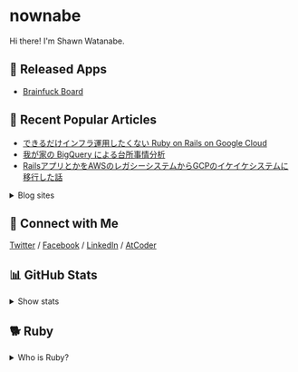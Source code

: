 # nownabe

Hi there! I'm Shawn Watanabe.

## 🚀 Released Apps

* [Brainfuck Board](https://brainfuck-board.nownabe.com/)

## 📰 Recent Popular Articles

* [できるだけインフラ運用したくない Ruby on Rails on Google Cloud](https://zenn.dev/nownabe/articles/rails-on-google-cloud)
* [我が家の BigQuery による台所事情分析](https://blog.nownabe.com/2020/12/13/home-finance-with-bigquery/)
* [RailsアプリとかをAWSのレガシーシステムからGCPのイケイケシステムに移行した話](https://blog.nownabe.com/2019/05/21/migration-to-gcp.html/)

<details>
    <summary>Blog sites</summary>

* (EN) [DEV.to](https://dev.to/nownabe) - tech articles
* (JA) [nownabeb.log](https://blog.nownabe.com/) - personal blog
* (JA) [Zenn](https://zenn.dev/nownabe) - tech articles
* (JA) [Qiita](https://qiita.com/nownabe) - tech articles
</details>

## 🤝 Connect with Me

[Twitter](https://twitter.com/nownabe)
/ [Facebook](https://facebook.com/nownabe)
/ [LinkedIn](https://www.linkedin.com/in/nownabe/)
/ [AtCoder](https://atcoder.jp/users/nownabe)

## 📊 GitHub Stats

<details>
    <summary>Show stats</summary>

[![nownabe's GitHub stats](https://github-readme-stats.vercel.app/api?username=nownabe&show_icons=true)](https://github.com/anuraghazra/github-readme-stats)
[![Top Langs](https://github-readme-stats-delta-livid.vercel.app/api/top-langs/?username=nownabe&layout=compact&card_width=445&langs_count=8&exclude_repo=machine-learning-study,md-slide-skel,kana_bingo,tutorials,examples,skel-static_website,slides,blog-dev.nownabe.com)](https://github.com/anuraghazra/github-readme-stats)
</details>

## 🐕 Ruby

<details>
    <summary>Who is Ruby?</summary>

Ruby is my adorable shiba dog, named after a programming language [Ruby](https://www.ruby-lang.org/) 💎

[Twitter](https://twitter.com/shiba_ruby) / [Instagram](https://www.instagram.com/shibadogruby/)

<img src="./ruby.jpg" width="419" height="352">

</details>
